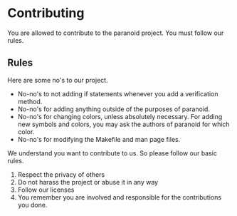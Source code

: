 # Contributing
You are allowed to contribute to the paranoid project. You must follow our rules.

## Rules
Here are some no's to our project.

- No-no's to not adding if statements whenever you add a verification method.
- No-no's for adding anything outside of the purposes of paranoid.
- No-no's for changing colors, unless absolutely necessary. For adding new symbols and colors, you may ask the authors of paranoid for which color. 
- No-no's for modifying the Makefile and man page files.

We understand you want to contribute to us. So please follow our basic rules.

1. Respect the privacy of others
2. Do not harass the project or abuse it in any way
3. Follow our licenses
4. You remember you are involved and responsible for the contributions you done.
